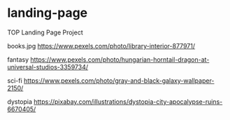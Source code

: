 # landing-page
TOP Landing Page Project


books.jpg
https://www.pexels.com/photo/library-interior-877971/

fantasy
https://www.pexels.com/photo/hungarian-horntail-dragon-at-universal-studios-3359734/

sci-fi
https://www.pexels.com/photo/gray-and-black-galaxy-wallpaper-2150/

dystopia
https://pixabay.com/illustrations/dystopia-city-apocalypse-ruins-6670405/